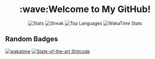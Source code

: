 <h1 align="center">:wave:Welcome to My GitHub!</h1>

<div align="center">
    <img alt="Stats" src="https://github-readme-stats.vercel.app/api?username=wxx9248&count_private=true&show_icons=true&theme=github_dark&hide_border=true" />
    <img alt="Streak" src="https://github-readme-streak-stats.herokuapp.com/?user=wxx9248&background=0d1117&stroke=222d3d&ring=58a6ff&fire=1f6feb&currStreakNum=c3d1d9&sideNums=c3d1d9&currStreakLabel=58a6ff&sideLabels=c3d1d9&dates=959fa5&hide_border=true" />
    <img alt="Top Languages" src="https://github-readme-stats.vercel.app/api/top-langs/?username=wxx9248&theme=github_dark&langs_count=10&layout=compact&hide_border=true" />
    <img alt="WakaTime Stats" src="https://github-readme-stats.vercel.app/api/wakatime?username=wxx9248&theme=github_dark&hide_border=true" />
</div>

## Random Badges
[![wakatime](https://wakatime.com/badge/user/475b3231-2938-4175-b2e1-c47b0bae63ed.svg)](https://wakatime.com/@475b3231-2938-4175-b2e1-c47b0bae63ed)
[![State-of-the-art Shitcode](https://img.shields.io/static/v1?label=State-of-the-art&message=Shitcode&color=7B5804)](https://github.com/trekhleb/state-of-the-art-shitcode)
